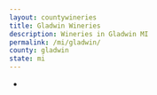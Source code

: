 ```yaml
---
layout: countywineries
title: Gladwin Wineries
description: Wineries in Gladwin MI
permalink: /mi/gladwin/
county: gladwin
state: mi
---
```

-
